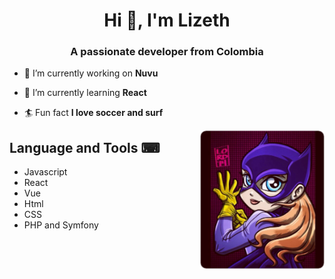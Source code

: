 
<h1 align="center">Hi 👋, I'm Lizeth</h1>
<h3 align="center">A passionate developer from Colombia</h3>
<div>
  
- 🔭 I’m currently working on **Nuvu**

- 🌱 I’m currently learning **React**

- 🏄 Fun fact **I love soccer and surf**
</div>


<a href="https://twitter.com/lizethrc7">
<img align="right" height="auto" width="200" src="https://github.com/lroca7/lroca7/blob/main/batgirl.png"/>
</a>

## Language and Tools ⌨
- Javascript
- React
- Vue
- Html
- CSS
- PHP and Symfony




